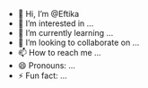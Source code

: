 - 👋 Hi, I’m @Eftika
- 👀 I’m interested in ...
- 🌱 I’m currently learning ...
- 💞️ I’m looking to collaborate on ...
- 📫 How to reach me ...
- 😄 Pronouns: ...
- ⚡ Fun fact: ...

<!---
Eftika/Eftika is a ✨ special ✨ repository because its `README.md` (this file) appears on your GitHub profile.
You can click the Preview link to take a look at your changes.
--->
